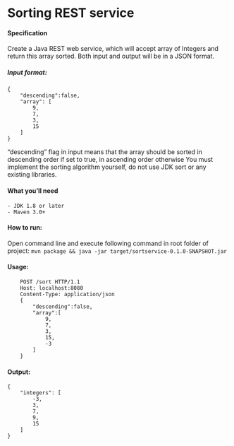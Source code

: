 # Sorting REST service

#### Specification
Create a Java REST web service, which will accept array of Integers and return this array sorted.
Both input and output will be in a JSON format.

##### Input format:
```
{
    "descending":false,
    "array": [
        9,
        7,
        3,
        15
    ]
}
```

“descending” flag in input means that the array should be sorted in descending order if set to true, in
ascending order otherwise
You must implement the sorting algorithm yourself, do not use JDK sort or any existing libraries.

#### What you’ll need
    - JDK 1.8 or later
    - Maven 3.0+
    
#### How to run:
Open command line and execute following command in root folder of project:
    `mvn package && java -jar target/sortservice-0.1.0-SNAPSHOT.jar`
    
#### Usage:
```
    POST /sort HTTP/1.1
    Host: localhost:8080
    Content-Type: application/json
    {
        "descending":false,
        "array":[
            9,
            7,
            3,
            15,
            -3
        ]
    }
```

#### Output:
```
{
    "integers": [
        -3,
        3,
        7,
        9,
        15
    ]
}
```
